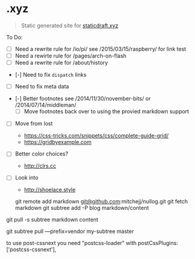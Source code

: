 # .xyz
> Static generated site for [staticdraft.xyz](https://staticdraft.xyz)

To Do:
* [ ] Need a rewrite rule for /io/pi/ see /2015/03/15/raspberry/ for link test
* [ ] Need a rewirte rule for /pages/arch-on-flash
* [ ] Need a rewrite rule for /about/history
* [-] Need to fix `dispatch` links
* [ ] Need to fix meta data
* [-] Better footnotes see /2014/11/30/november-bits/ or /2014/07/14/middleman/
    * [ ] Move footnotes back over to using the provied markdown support
* [ ] Move from lost
    * https://css-tricks.com/snippets/css/complete-guide-grid/
    * https://gridbyexample.com
* [ ] Better color choices?
    * http://clrs.cc
* [ ] Look into 
    * http://shoelace.style
 
    git remote add markdown git@github.com:mitchejj/nullog.git
git fetch markdown
git subtree add -P blog markdown/content

git pull -s subtree markdown content


git subtree pull —prefix=vendor my-subtree master

to use post-cssnext you need 
 "postcss-loader"
 with postCssPlugins: ['postcss-cssnext'],
